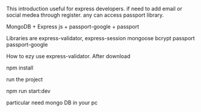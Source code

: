 This introduction useful for express developers. if need to add email or social medea through register.
any can access passport library.

MongoDB + Express js + passport-google + passport 

Libraries are 
express-validator,
express-session
mongoose
bcrypt
passport
passport-google

How to ezy use express-validator.
After download

npm install

run the project 

npm run start:dev

particular need mongo DB in your pc  


